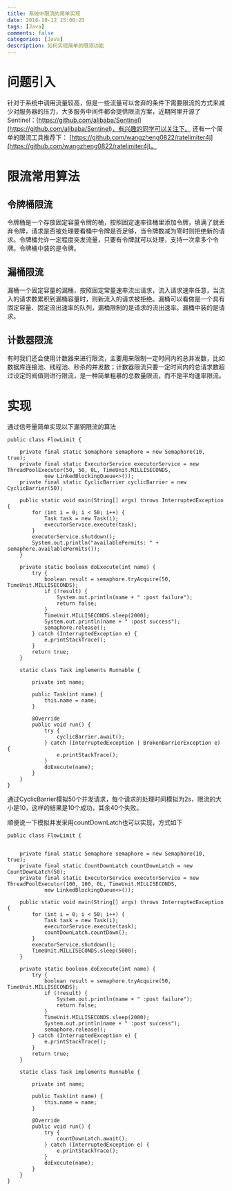 ```yaml
---
title: 系统中限流的简单实现
date: 2018-10-12 15:00:23
tags: [Java]
comments: false
categories: [Java]
description: 如何实现简单的限流功能
---
```


# 问题引入
针对于系统中调用流量较高，但是一些流量可以舍弃的条件下需要限流的方式来减少对服务器的压力，大多服务中间件都会提供限流方案，近期阿里开源了Sentinel：[https://github.com/alibaba/Sentinel](https://github.com/alibaba/Sentinel)，有兴趣的同学可以关注下。
还有一个简单的限流工具推荐下： [https://github.com/wangzheng0822/ratelimiter4j](https://github.com/wangzheng0822/ratelimiter4j)。

# 限流常用算法
## 令牌桶限流
令牌桶是一个存放固定容量令牌的桶，按照固定速率往桶里添加令牌，填满了就丢弃令牌，请求是否被处理要看桶中令牌是否足够，当令牌数减为零时则拒绝新的请求。令牌桶允许一定程度突发流量，只要有令牌就可以处理，支持一次拿多个令牌。令牌桶中装的是令牌。

## 漏桶限流
漏桶一个固定容量的漏桶，按照固定常量速率流出请求，流入请求速率任意，当流入的请求数累积到漏桶容量时，则新流入的请求被拒绝。漏桶可以看做是一个具有固定容量、固定流出速率的队列，漏桶限制的是请求的流出速率。漏桶中装的是请求。

## 计数器限流
有时我们还会使用计数器来进行限流，主要用来限制一定时间内的总并发数，比如数据库连接池、线程池、秒杀的并发数；计数器限流只要一定时间内的总请求数超过设定的阀值则进行限流，是一种简单粗暴的总数量限流，而不是平均速率限流。

# 实现
通过信号量简单实现以下漏铜限流的算法

```
public class FlowLimit {

    private final static Semaphore semaphore = new Semaphore(10, true);
    private final static ExecutorService executorService = new ThreadPoolExecutor(50, 50, 0L, TimeUnit.MILLISECONDS,
            new LinkedBlockingQueue<>());
    private final static CyclicBarrier cyclicBarrier = new CyclicBarrier(50);

    public static void main(String[] args) throws InterruptedException {
        for (int i = 0; i < 50; i++) {
            Task task = new Task(i);
            executorService.execute(task);
        }
        executorService.shutdown();
        System.out.println("availablePermits: " + semaphore.availablePermits());
    }

    private static boolean doExecute(int name) {
        try {
            boolean result = semaphore.tryAcquire(50, TimeUnit.MILLISECONDS);
            if (!result) {
                System.out.println(name + " :post failure");
                return false;
            }
            TimeUnit.MILLISECONDS.sleep(2000);
            System.out.println(name + " :post success");
            semaphore.release();
        } catch (InterruptedException e) {
            e.printStackTrace();
        }
        return true;
    }

    static class Task implements Runnable {

        private int name;

        public Task(int name) {
            this.name = name;
        }

        @Override
        public void run() {
            try {
                cyclicBarrier.await();
            } catch (InterruptedException | BrokenBarrierException e) {
                e.printStackTrace();
            }
            doExecute(name);
        }
    }
}
```
通过CyclicBarrier模拟50个并发请求，每个请求的处理时间模拟为2s，限流的大小是10，这样的结果是10个成功，其余40个失败。

顺便说一下模拟并发采用countDownLatch也可以实现，方式如下

```
public class FlowLimit {


    private final static Semaphore semaphore = new Semaphore(10, true);
    private final static CountDownLatch countDownLatch = new CountDownLatch(50);
    private final static ExecutorService executorService = new ThreadPoolExecutor(100, 100, 0L, TimeUnit.MILLISECONDS,
            new LinkedBlockingQueue<>());

    public static void main(String[] args) throws InterruptedException {
        for (int i = 0; i < 50; i++) {
            Task task = new Task(i);
            executorService.execute(task);
            countDownLatch.countDown();
        }
        executorService.shutdown();
        TimeUnit.MILLISECONDS.sleep(5000);
    }

    private static boolean doExecute(int name) {
        try {
            boolean result = semaphore.tryAcquire(50, TimeUnit.MILLISECONDS);
            if (!result) {
                System.out.println(name + " :post failure");
                return false;
            }
            TimeUnit.MILLISECONDS.sleep(2000);
            System.out.println(name + " :post success");
            semaphore.release();
        } catch (InterruptedException e) {
            e.printStackTrace();
        }
        return true;
    }

    static class Task implements Runnable {

        private int name;

        public Task(int name) {
            this.name = name;
        }

        @Override
        public void run() {
            try {
                countDownLatch.await();
            } catch (InterruptedException e) {
                e.printStackTrace();
            }
            doExecute(name);
        }
    }
}
```